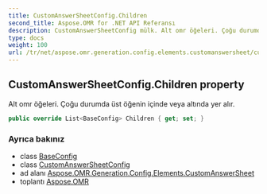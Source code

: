 ```yaml
---
title: CustomAnswerSheetConfig.Children
second_title: Aspose.OMR for .NET API Referansı
description: CustomAnswerSheetConfig mülk. Alt omr öğeleri. Çoğu durumda üst öğenin içinde veya altında yer alır.
type: docs
weight: 100
url: /tr/net/aspose.omr.generation.config.elements.customanswersheet/customanswersheetconfig/children/
---
```

## CustomAnswerSheetConfig.Children property

Alt omr öğeleri. Çoğu durumda üst öğenin içinde veya altında yer alır.

```csharp
public override List<BaseConfig> Children { get; set; }
```

### Ayrıca bakınız

* class [BaseConfig](../../../aspose.omr.generation.config/baseconfig/)
* class [CustomAnswerSheetConfig](../)
* ad alanı [Aspose.OMR.Generation.Config.Elements.CustomAnswerSheet](../../customanswersheetconfig/)
* toplantı [Aspose.OMR](../../../)


